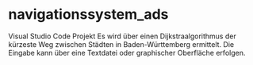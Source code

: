 # navigationssystem_ads
Visual Studio Code Projekt
Es wird über einen Dijkstraalgorithmus der kürzeste Weg zwischen Städten in Baden-Württemberg ermittelt. Die Eingabe kann über eine Textdatei oder graphischer Oberfläche erfolgen.
